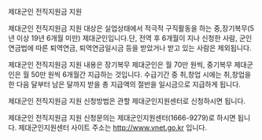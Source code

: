 제대군인 전직지원금 지원


제대군인 전직지원금 지원 대상은 실업상태에서 적극적 구직활동을 하는 중,장기복무(5년 이상 19년 6개월 미만) 제대군인입니다.단,  전역 후 6개월이 지나 신청한 사람, 군인연금법에 따른 퇴역연금, 퇴역연금일시금 등을 받았거나 받고 있는 사람은 제외됩니다.


제대군인 전직지원금 지원 내용은 장기복무 제대군인은 월 70만 원씩, 중기복무 제대군인은 월 50만 원씩 6개월간 지급하는 것입니다. 수급기간 중 취,창업 시에는 취,창업을 한 다음 달부터 남은 달까지 받을 총 지급액의 절반을 일시금으로 지급하게 됩니다.


제대군인 전직지원금 지원 신청방법은 관할 제대군인지원센터로 신청하시면 됩니다.


제대군인 전직지원금 지원 신청문의는 제대군인지원센터(1666-9279)로 하시면 됩니다.
제대군인지원센터 사이트 주소는 http://www.vnet.go.kr 입니다.